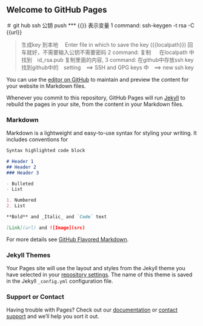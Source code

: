 ## Welcome to GitHub Pages

＃ git hub ssh 公钥 push
*** {{}} 表示变量
1 command: ssh-keygen -t rsa -C {{url}}
  > 生成key 到本地　
  > Enter file in which to save the key ({{localpath}})
  > 回车就好，不需要输入公钥不需要密码
2 command: 复制
  >　 在localpath 中找到　id_rsa.pub 复制里面的内容,
3 command: 在github中存放ssh key
  > 找到github中的　setting　==> SSH and GPG keys 中　==> new ssh key

You can use the [editor on GitHub](https://github.com/martinChenZ/martin.cz/edit/master/index.md) to maintain and preview the content for your website in Markdown files.

Whenever you commit to this repository, GitHub Pages will run [Jekyll](https://jekyllrb.com/) to rebuild the pages in your site, from the content in your Markdown files.

### Markdown

Markdown is a lightweight and easy-to-use syntax for styling your writing. It includes conventions for

```markdown
Syntax highlighted code block

# Header 1
## Header 2
### Header 3

- Bulleted
- List

1. Numbered
2. List

**Bold** and _Italic_ and `Code` text

[Link](url) and ![Image](src)
```

For more details see [GitHub Flavored Markdown](https://guides.github.com/features/mastering-markdown/).

### Jekyll Themes

Your Pages site will use the layout and styles from the Jekyll theme you have selected in your [repository settings](https://github.com/martinChenZ/martin.cz/settings). The name of this theme is saved in the Jekyll `_config.yml` configuration file.

### Support or Contact

Having trouble with Pages? Check out our [documentation](https://help.github.com/categories/github-pages-basics/) or [contact support](https://github.com/contact) and we’ll help you sort it out.
